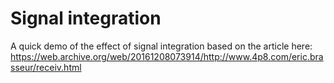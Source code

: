# Signal integration
A quick demo of the effect of signal integration  based on the article here: https://web.archive.org/web/20161208073914/http://www.4p8.com/eric.brasseur/receiv.html
